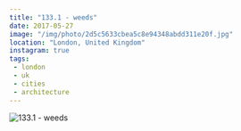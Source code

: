 ```yaml
---
title: "133.1 - weeds"
date: 2017-05-27
image: "/img/photo/2d5c5633cbea5c8e94348abdd311e20f.jpg"
location: "London, United Kingdom"
instagram: true
tags:
 - london
 - uk
 - cities
 - architecture
---
```


![133.1 - weeds](/img/photo/2d5c5633cbea5c8e94348abdd311e20f.jpg)
